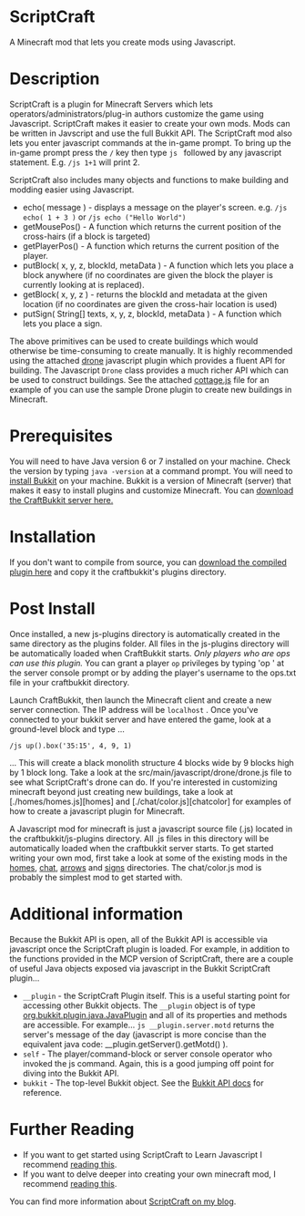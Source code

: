ScriptCraft
===========
A Minecraft mod that lets you create mods using Javascript.

Description
===========
ScriptCraft is a plugin for Minecraft Servers which lets
operators/administrators/plug-in authors customize the game using
Javascript.  ScriptCraft makes it easier to create your own mods. Mods
can be written in Javscript and use the full Bukkit API.  The
ScriptCraft mod also lets you enter javascript commands at the in-game
prompt.  To bring up the in-game prompt press the `/` key then type
`js ` followed by any javascript statement.  E.g. `/js 1+1` will print
2.

ScriptCraft also includes many objects and functions to make building and modding easier using Javascript.

 * echo( message ) - displays a message on the player's screen. e.g. `/js echo( 1 + 3 )` or `/js echo ("Hello World")`
 * getMousePos() - A function which returns the current position of the cross-hairs (if a block is targeted)
 * getPlayerPos() - A function which returns the current position of the player.
 * putBlock( x, y, z, blockId, metaData ) - A function which lets you place a block anywhere (if no coordinates are given the block the player is currently looking at is replaced).
 * getBlock( x, y, z ) - returns the blockId and metadata at the given location (if no coordinates are given the cross-hair location is used)
 * putSign( String[] texts, x, y, z, blockId, metaData ) - A function which lets you place a sign.

The above primitives can be used to create buildings which would
otherwise be time-consuming to create manually.  It is highly
recommended using the attached [drone][drone] javascript plugin which
provides a fluent API for building.  The Javascript `Drone` class
provides a much richer API which can be used to construct
buildings. See the attached [cottage.js][cottage] file for an example
of you can use the sample Drone plugin to create new buildings in
Minecraft.

[drone]: https://github.com/walterhiggins/ScriptCraft/tree/master/src/main/javascript/drone/drone.js
[cottage]: https://github.com/walterhiggins/ScriptCraft/tree/master/src/main/javascript//drone/cottage.js

Prerequisites
=============
You will need to have Java version 6 or 7 installed on your
machine. Check the version by typing `java -version` at a command
prompt.  You will need to [install Bukkit][ib] on your machine. Bukkit
is a version of Minecraft (server) that makes it easy to install
plugins and customize Minecraft.  You can [download the CraftBukkit
server here.][cbdl]

Installation
============
If you don't want to compile from source, you can [download the
compiled plugin here][dl] and copy it the craftbukkit's plugins
directory.

Post Install
============
Once installed, a new js-plugins directory is automatically created in
the same directory as the plugins folder.  All files in the js-plugins
directory will be automatically loaded when CraftBukkit starts.  *Only
players who are ops can use this plugin.* You can grant a player `op`
privileges by typing 'op <username>' at the server console prompt or
by adding the player's username to the ops.txt file in your
craftbukkit directory.

Launch CraftBukkit, then launch the Minecraft client and create a new
server connection. The IP address will be `localhost` . Once you've
connected to your bukkit server and have entered the game, look at a
ground-level block and type ...

    /js up().box('35:15', 4, 9, 1)

... This will create a black monolith structure 4 blocks wide by 9
blocks high by 1 block long.  Take a look at the
src/main/javascript/drone/drone.js file to see what ScriptCraft's
drone can do.  If you're interested in customizing minecraft beyond
just creating new buildings, take a look at [./homes/homes.js][homes]
and [./chat/color.js][chatcolor] for examples of how to create a
javascript plugin for Minecraft.

[ho]: blob/master/src/main/javascript/homes/homes.js
[ch]: blob/master/src/main/javascript/chat/color.js
[ar]: blob/master/src/main/javascript/arrows/arrows.js
[si]: blob/master/src/main/javascript/signs/menu.js

A Javascript mod for minecraft is just a javascript source file (.js)
located in the craftbukkit/js-plugins directory. All .js files in this
directory will be automatically loaded when the craftbukkit server
starts. To get started writing your own mod, first take a look at some
of the existing mods in the [homes][ho], [chat][ch], [arrows][ar] and
[signs][si] directories. The chat/color.js mod is probably the
simplest mod to get started with.

Additional information
======================
Because the Bukkit API is open, all of the Bukkit API is accessible
via javascript once the ScriptCraft plugin is loaded. For example, in
addition to the functions provided in the MCP version of ScriptCraft,
there are a couple of useful Java objects exposed via javascript in
the Bukkit ScriptCraft plugin...

 * `__plugin` - the ScriptCraft Plugin itself. This is a useful starting point for accessing other Bukkit objects. The `__plugin` object is of type [org.bukkit.plugin.java.JavaPlugin][api] and all of its properties and methods are accessible. For example... `js __plugin.server.motd` returns the server's message of the day (javascript is more concise than the equivalent java code: __plugin.getServer().getMotd() ).
 * `self` - The player/command-block or server console operator who invoked the js command. Again, this is a good jumping off point for diving into the Bukkit API.
 * `bukkit` - The top-level Bukkit object. See the [Bukkit API docs][bukapi] for reference.

[dl]: http://walterhiggins.net/blog/files/scriptcraft/
[api]: http://jd.bukkit.org/apidocs/org/bukkit/plugin/java/JavaPlugin.html
[ib]: http://wiki.bukkit.org/Setting_up_a_server
[cbdl]: http://dl.bukkit.org/downloads/craftbukkit/
[bukapi]: http://jd.bukkit.org/apidocs/

Further Reading
===============

 * If you want to get started using ScriptCraft to Learn Javascript I recommend [reading this][yp].
 * If you want to delve deeper into creating your own minecraft mod, I recommend [reading this][mm].

You can find more information about [ScriptCraft on my blog][blog].

[blog]: http://walterhiggins.net/blog/cat-index-scriptcraft.html
[buk]: https://github.com/walterhiggins/ScriptCraft/blob/master/bukkit.md
[yp]: http://walterhiggins.net/blog/YoungPersonProgrammingMinecraft
[mm]: http://walterhiggins.net/blog/ScriptCraft-1-Month-later

